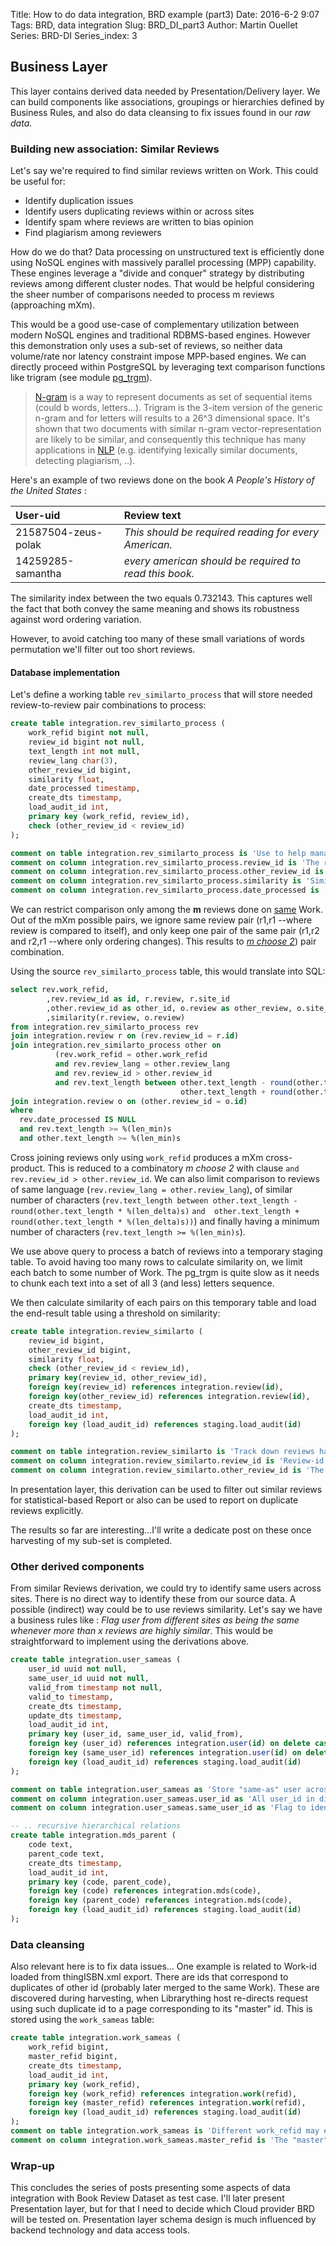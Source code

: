 Title: How to do data integration, BRD example (part3)
Date: 2016-6-2 9:07
Tags: BRD, data integration
Slug: BRD_DI_part3
Author: Martin Ouellet
Series: BRD-DI
Series_index: 3

## Business Layer

This layer contains derived data needed by Presentation/Delivery layer. We can build components like associations, groupings or hierarchies defined by Business Rules, and also do data cleansing to fix issues found in our *raw data*.  

### Building new association: Similar Reviews

Let's say we're required to find similar reviews written on Work. This could be useful for:

* Identify duplication issues
* Identify users duplicating reviews within or across sites
* Identify spam where reviews are written to bias opinion
* Find plagiarism among reviewers

How do we do that?  Data processing on unstructured text is efficiently done using NoSQL engines with massively parallel processing (MPP) capability. These engines leverage a "divide and conquer" strategy by distributing reviews among different cluster nodes.  That would be helpful considering the sheer number of comparisons needed to process m reviews (approaching mXm).  

This would be a good use-case of complementary utilization between modern NoSQL engines and traditional RDBMS-based engines.  However this demonstration only uses a sub-set of reviews, so neither data volume/rate nor latency constraint impose MPP-based engines.  We can directly proceed within PostgreSQL by leveraging text comparison functions like trigram (see module [pg_trgm](https://www.postgresql.org/docs/current/static/pgtrgm.html)).


> [N-gram](https://en.wikipedia.org/wiki/N-gram) is a way to represent documents as set of sequential items (could b words, letters...).  Trigram is the 3-item version of the generic n-gram and for letters will results to a 26^3 dimensional space.  It's shown that two documents with similar n-gram vector-representation are likely to be similar, and consequently this technique has many applications in [NLP](https://en.wikipedia.org/wiki/N-gram#Applications_and_consideration) (e.g. identifying lexically similar documents, detecting plagiarism, ..).

Here's an example of two reviews done on the book _A People's History of the United States_ :

|User-uid|Review text|
|:----|:----|
|21587504-zeus-polak| *This should be required reading for every American.* |
|14259285-samantha|  *every american should be required to read this book.* |

The similarity index between the two equals 0.732143.  This captures well the fact that both convey the same meaning and shows its robustness against word ordering variation.

However, to avoid catching too many of these small variations of words permutation we'll filter out too short reviews.

#### Database implementation

Let's define a working table `rev_similarto_process` that will store needed review-to-review pair combinations to process:

```sql
create table integration.rev_similarto_process (
    work_refid bigint not null,
    review_id bigint not null,
    text_length int not null,
    review_lang char(3),
    other_review_id bigint,
    similarity float,
    date_processed timestamp,
    create_dts timestamp,
    load_audit_id int,
    primary key (work_refid, review_id),
    check (other_review_id < review_id)
);

comment on table integration.rev_similarto_process is 'Use to help manage the similar processing reviews (keep all reviews processed or being processed';
comment on column integration.rev_similarto_process.review_id is 'The review being compared for similarity';
comment on column integration.rev_similarto_process.other_review_id is 'The other review found to be similar to review (min id if more than one found, or NULL if none is found)';
comment on column integration.rev_similarto_process.similarity is 'Similarity index between the two reviews using tri-gram (pg_trgm)';
comment on column integration.rev_similarto_process.date_processed is 'Flag indicating when review comparison was processed (NULL when not yet processed)';
```

We can restrict comparison only among the **m** reviews done on <u>same</u> Work.  Out of the mXm possible pairs, we ignore same review pair (r1,r1 --where review is compared to itself), and only keep one pair of the same pair (r1,r2 and r2,r1  --where only ordering changes).  This results to [_m choose 2_](https://en.wikipedia.org/wiki/Binomial_coefficient)) pair combination.

Using the source `rev_similarto_process` table, this would translate into SQL:

```sql
select rev.work_refid,
        ,rev.review_id as id, r.review, r.site_id
        ,other.review_id as other_id, o.review as other_review, o.site_id as other_site_id
        ,similarity(r.review, o.review)
from integration.rev_similarto_process rev
join integration.review r on (rev.review_id = r.id)
join integration.rev_similarto_process other on
          (rev.work_refid = other.work_refid
          and rev.review_lang = other.review_lang
          and rev.review_id > other.review_id
          and rev.text_length between other.text_length - round(other.text_length * %(len_delta)s) and
                                      other.text_length + round(other.text_length * %(len_delta)s))
join integration.review o on (other.review_id = o.id)
where
  rev.date_processed IS NULL
  and rev.text_length >= %(len_min)s
  and other.text_length >= %(len_min)s
```

Cross joining reviews only using `work_refid` produces a mXm cross-product. This is reduced to a combinatory _m choose 2_ with clause `and rev.review_id > other.review_id`.  We can also limit comparison to reviews of same language (`rev.review_lang = other.review_lang`), of similar number of characters (`rev.text_length between other.text_length - round(other.text_length * %(len_delta)s)` `and  other.text_length + round(other.text_length * %(len_delta)s))`) and finally having a minimum number of characters  (`rev.text_length >= %(len_min)s`).

We use above query to process a batch of reviews into a temporary staging table. To avoid having too many rows to calculate similarity on, we limit each batch to some number of Work.  The pg_trgm is quite slow as it needs to chunk each text into a set of all 3 (and less) letters sequence.

We then calculate similarity of each pairs on this temporary table and load the end-result table using a threshold on similarity:

```sql
create table integration.review_similarto (
    review_id bigint,
    other_review_id bigint,
    similarity float,
    check (other_review_id < review_id),
    primary key(review_id, other_review_id),
    foreign key(review_id) references integration.review(id),
    foreign key(other_review_id) references integration.review(id),
    create_dts timestamp,
    load_audit_id int,
    foreign key (load_audit_id) references staging.load_audit(id)
);

comment on table integration.review_similarto is 'Track down reviews having some similarity with others (min threshold on the trigram calculation)';
comment on column integration.review_similarto.review_id is 'Review-id  (under constraint: larger than other_rev_id to avoid dup pairwise comparison)';
comment on column integration.review_similarto.other_review_id is 'The other similar review-id (take minimum id, if more than one).  If r1, r4, r7 are all similar, then: (r4,r1), (r7,r1)';
```

In presentation layer, this derivation can be used to filter out similar reviews for statistical-based Report or also can be used to report on duplicate reviews explicitly.

The results so far are interesting...I'll write a dedicate post on these once harvesting of my sub-set is completed.


### Other derived components

From similar Reviews derivation, we could try to identify same users across sites. There is no direct way to identify these from our source data.  A possible (indirect) way could be to use reviews similarity. Let's say we have a business rules like :  *Flag user from different sites as being the same whenever more than x reviews are highly similar*. This would be straightforward to implement using the derivations above.

```sql
create table integration.user_sameas (
    user_id uuid not null,
    same_user_id uuid not null,
    valid_from timestamp not null,
    valid_to timestamp,
    create_dts timestamp,
    update_dts timestamp,
    load_audit_id int,
    primary key (user_id, same_user_id, valid_from),
    foreign key (user_id) references integration.user(id) on delete cascade,
    foreign key (same_user_id) references integration.user(id) on delete cascade,
    foreign key (load_audit_id) references staging.load_audit(id)
);

comment on table integration.user_sameas as 'Store "same-as" user across sites spotted when multiple reviews have very similar text (exact rules TBD)';
comment on column integration.user_sameas.user_id as 'All user_id in diff sites recognized as same user';
comment on column integration.user_sameas.same_user_id as 'Flag to identify same user_id (taken arbitrarily)';

-- .. recursive hierarchical relations
create table integration.mds_parent (
    code text,
    parent_code text,
    create_dts timestamp,
    load_audit_id int,
    primary key (code, parent_code),
    foreign key (code) references integration.mds(code),
    foreign key (parent_code) references integration.mds(code),
    foreign key (load_audit_id) references staging.load_audit(id)
);
```

### Data cleansing

Also relevant here is to fix data issues... One example is related to Work-id loaded from thingISBN.xml export. There are ids that correspond to duplicates of other id (probably later merged to the same Work). These are discovered during harvesting, when Librarything host re-directs request using such duplicate id to a page corresponding to its "master" id. This is stored using the `work_sameas` table:

```sql
create table integration.work_sameas (
    work_refid bigint,
    master_refid bigint,
    create_dts timestamp,
    load_audit_id int,
    primary key (work_refid),
    foreign key (work_refid) references integration.work(refid),
    foreign key (master_refid) references integration.work(refid),
    foreign key (load_audit_id) references staging.load_audit(id)
);
comment on table integration.work_sameas is 'Different work_refid may exist in lt for same "master" Work';
comment on column integration.work_sameas.master_refid is 'The "master" work that work_refid refers to';
```

### Wrap-up

This concludes the series of posts presenting some aspects of data integration with Book Review Dataset as test case. I'll later present Presentation layer, but for that I need to decide which Cloud provider BRD will be tested on.  Presentation layer schema design is much influenced by backend technology and data access tools.

